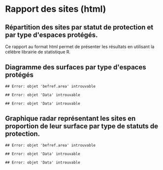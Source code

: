 Rapport des sites (html)
=========================================================================================

Répartition des sites par statut de protection et par type d'espaces protégés.
----------------------------------------------------------------------------------

Ce rapport au format html permet de présenter les résultats en utilisant la célèbre librairie de statistique R.



Diagramme des surfaces par type d'espaces protégés
--------------------------------------------------


```
## Error: objet 'befref.area' introuvable
```

```
## Error: objet 'Data' introuvable
```

```
## Error: objet 'Data' introuvable
```

Graphique radar représentant les sites en proportion de leur surface par type de statuts de protection.
-------------------------------------------------------------------------------------------------------


```
## Error: objet 'befref.area' introuvable
```

```
## Error: objet 'Data' introuvable
```

```
## Error: objet 'Data' introuvable
```


